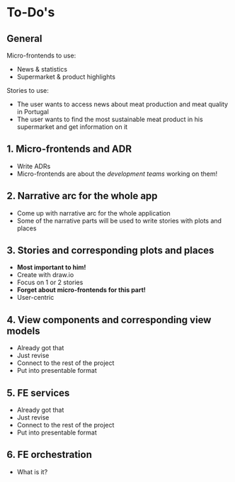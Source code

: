 # To-Do's

## General
Micro-frontends to use:

- News & statistics
- Supermarket & product highlights

Stories to use:

- The user wants to access news about meat production and meat quality in Portugal
- The user wants to find the most sustainable meat product in his supermarket and get information on it

## 1. Micro-frontends and ADR
- Write ADRs
- Micro-frontends are about the *development teams* working on them!

## 2. Narrative arc for the whole app
- Come up with narrative arc for the whole application
- Some of the narrative parts will be used to write stories with plots and places

## 3. Stories and corresponding plots and places
- **Most important to him!**
- Create with draw.io
- Focus on 1 or 2 stories
- **Forget about micro-frontends for this part!**
- User-centric

## 4. View components and corresponding view models
- Already got that
- Just revise
- Connect to the rest of the project
- Put into presentable format

## 5. FE services
- Already got that
- Just revise
- Connect to the rest of the project
- Put into presentable format

## 6. FE orchestration
- What is it?